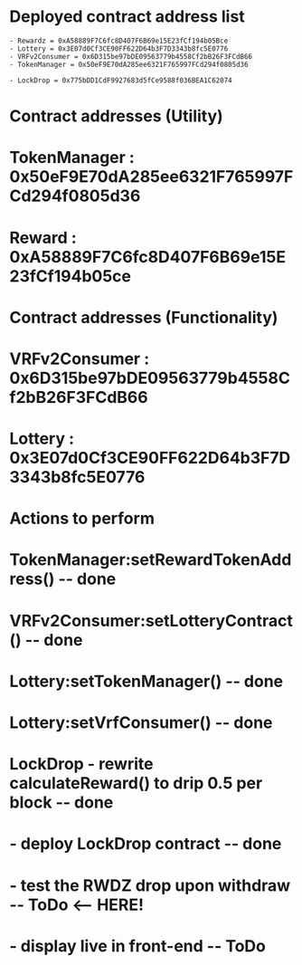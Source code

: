 # Deployed contract address list 
    
    - Rewardz = 0xA58889F7C6fc8D407F6B69e15E23fCf194b05Bce
    - Lottery = 0x3E07d0Cf3CE90FF622D64b3F7D3343b8fc5E0776
    - VRFv2Consumer = 0x6D315be97bDE09563779b4558Cf2bB26F3FCdB66
    - TokenManager = 0x50eF9E70dA285ee6321F765997FCd294f0805d36

    - LockDrop = 0x775bDD1CdF9927683d5fCe9588f036BEA1C62074


#       Contract addresses (Utility)
# 
# TokenManager  : 0x50eF9E70dA285ee6321F765997FCd294f0805d36      
# Reward        : 0xA58889F7C6fc8D407F6B69e15E23fCf194b05ce  
# 


#       Contract addresses (Functionality)
#
# VRFv2Consumer : 0x6D315be97bDE09563779b4558Cf2bB26F3FCdB66    
# Lottery       : 0x3E07d0Cf3CE90FF622D64b3F7D3343b8fc5E0776    
#


#       Actions to perform
# 
# TokenManager:setRewardTokenAddress()   -- done
# VRFv2Consumer:setLotteryContract()     -- done
# Lottery:setTokenManager()              -- done     
# Lottery:setVrfConsumer()               -- done
#  
#
# LockDrop - rewrite calculateReward() to drip 0.5 per block    -- done
#          - deploy LockDrop contract                           -- done 
#          - test the RWDZ drop upon withdraw                       -- ToDo <-- HERE!
#          - display live in front-end                              -- ToDo
#

